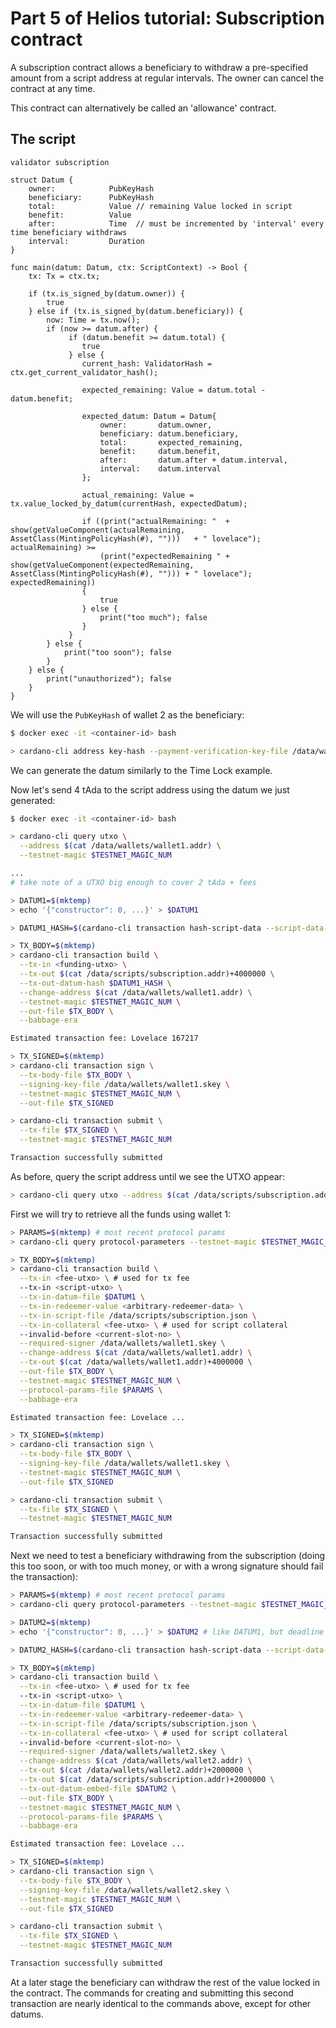 # Part 5 of Helios tutorial: Subscription contract
A subscription contract allows a beneficiary to withdraw a pre-specified amount from a script address at regular intervals.
The owner can cancel the contract at any time.

This contract can alternatively be called an 'allowance' contract.

## The script
```golang
validator subscription

struct Datum {
    owner:            PubKeyHash
    beneficiary:      PubKeyHash
    total:            Value // remaining Value locked in script
    benefit:          Value 
    after:            Time  // must be incremented by 'interval' every time beneficiary withdraws
    interval:         Duration
}

func main(datum: Datum, ctx: ScriptContext) -> Bool {
    tx: Tx = ctx.tx;

    if (tx.is_signed_by(datum.owner)) {
        true
    } else if (tx.is_signed_by(datum.beneficiary)) {
        now: Time = tx.now();
        if (now >= datum.after) {
             if (datum.benefit >= datum.total) {
                true
             } else {
                current_hash: ValidatorHash = ctx.get_current_validator_hash();

                expected_remaining: Value = datum.total - datum.benefit;

                expected_datum: Datum = Datum{
                    owner:       datum.owner,
                    beneficiary: datum.beneficiary,
                    total:       expected_remaining,
                    benefit:     datum.benefit,
                    after:       datum.after + datum.interval,
                    interval:    datum.interval
                };

                actual_remaining: Value = tx.value_locked_by_datum(currentHash, expectedDatum);

                if ((print("actualRemaining: "  + show(getValueComponent(actualRemaining, AssetClass(MintingPolicyHash(#), "")))   + " lovelace"); actualRemaining) >= 
                    (print("expectedRemaining " + show(getValueComponent(expectedRemaining, AssetClass(MintingPolicyHash(#), ""))) + " lovelace"); expectedRemaining))
                {
                    true
                } else {
                    print("too much"); false
                }
             }
        } else {
            print("too soon"); false
        }
    } else {
        print("unauthorized"); false
    }
}
```

We will use the `PubKeyHash` of wallet 2 as the beneficiary:
```bash
$ docker exec -it <container-id> bash

> cardano-cli address key-hash --payment-verification-key-file /data/wallets/wallet2.vkey
```

We can generate the datum similarly to the Time Lock example.

Now let's send 4 tAda to the script address using the datum we just generated:
```bash
$ docker exec -it <container-id> bash

> cardano-cli query utxo \
  --address $(cat /data/wallets/wallet1.addr) \
  --testnet-magic $TESTNET_MAGIC_NUM

...
# take note of a UTXO big enough to cover 2 tAda + fees

> DATUM1=$(mktemp)
> echo '{"constructor": 0, ...}' > $DATUM1

> DATUM1_HASH=$(cardano-cli transaction hash-script-data --script-data-file $DATUM1)

> TX_BODY=$(mktemp)
> cardano-cli transaction build \
  --tx-in <funding-utxo> \
  --tx-out $(cat /data/scripts/subscription.addr)+4000000 \
  --tx-out-datum-hash $DATUM1_HASH \
  --change-address $(cat /data/wallets/wallet1.addr) \
  --testnet-magic $TESTNET_MAGIC_NUM \
  --out-file $TX_BODY \
  --babbage-era

Estimated transaction fee: Lovelace 167217

> TX_SIGNED=$(mktemp)
> cardano-cli transaction sign \
  --tx-body-file $TX_BODY \
  --signing-key-file /data/wallets/wallet1.skey \
  --testnet-magic $TESTNET_MAGIC_NUM \
  --out-file $TX_SIGNED

> cardano-cli transaction submit \
  --tx-file $TX_SIGNED \
  --testnet-magic $TESTNET_MAGIC_NUM

Transaction successfully submitted
```

As before, query the script address until we see the UTXO appear:
```bash
> cardano-cli query utxo --address $(cat /data/scripts/subscription.addr) --testnet-magic $TESTNET_MAGIC_NUM
```

First we will try to retrieve all the funds using wallet 1:
```bash
> PARAMS=$(mktemp) # most recent protocol params
> cardano-cli query protocol-parameters --testnet-magic $TESTNET_MAGIC_NUM > $PARAMS

> TX_BODY=$(mktemp)
> cardano-cli transaction build \
  --tx-in <fee-utxo> \ # used for tx fee
  --tx-in <script-utxo> \
  --tx-in-datum-file $DATUM1 \
  --tx-in-redeemer-value <arbitrary-redeemer-data> \
  --tx-in-script-file /data/scripts/subscription.json \
  --tx-in-collateral <fee-utxo> \ # used for script collateral
  --invalid-before <current-slot-no> \
  --required-signer /data/wallets/wallet1.skey \
  --change-address $(cat /data/wallets/wallet1.addr) \
  --tx-out $(cat /data/wallets/wallet1.addr)+4000000 \
  --out-file $TX_BODY \
  --testnet-magic $TESTNET_MAGIC_NUM \
  --protocol-params-file $PARAMS \
  --babbage-era

Estimated transaction fee: Lovelace ...

> TX_SIGNED=$(mktemp)
> cardano-cli transaction sign \
  --tx-body-file $TX_BODY \
  --signing-key-file /data/wallets/wallet1.skey \
  --testnet-magic $TESTNET_MAGIC_NUM \
  --out-file $TX_SIGNED

> cardano-cli transaction submit \
  --tx-file $TX_SIGNED \
  --testnet-magic $TESTNET_MAGIC_NUM

Transaction successfully submitted
```

Next we need to test a beneficiary withdrawing from the subscription (doing this too soon, or with too much money, or with a wrong signature should fail the transaction):
```bash
> PARAMS=$(mktemp) # most recent protocol params
> cardano-cli query protocol-parameters --testnet-magic $TESTNET_MAGIC_NUM > $PARAMS

> DATUM2=$(mktemp)
> echo '{"constructor": 0, ...}' > $DATUM2 # like DATUM1, but deadline set to further in the future, and smaller total

> DATUM2_HASH=$(cardano-cli transaction hash-script-data --script-data-file $DATUM2)

> TX_BODY=$(mktemp)
> cardano-cli transaction build \
  --tx-in <fee-utxo> \ # used for tx fee
  --tx-in <script-utxo> \
  --tx-in-datum-file $DATUM1 \
  --tx-in-redeemer-value <arbitrary-redeemer-data> \
  --tx-in-script-file /data/scripts/subscription.json \
  --tx-in-collateral <fee-utxo> \ # used for script collateral
  --invalid-before <current-slot-no> \
  --required-signer /data/wallets/wallet2.skey \
  --change-address $(cat /data/wallets/wallet2.addr) \
  --tx-out $(cat /data/wallets/wallet2.addr)+2000000 \
  --tx-out $(cat /data/scripts/subscription.addr)+2000000 \
  --tx-out-datum-embed-file $DATUM2 \
  --out-file $TX_BODY \
  --testnet-magic $TESTNET_MAGIC_NUM \
  --protocol-params-file $PARAMS \
  --babbage-era

Estimated transaction fee: Lovelace ...

> TX_SIGNED=$(mktemp)
> cardano-cli transaction sign \
  --tx-body-file $TX_BODY \
  --signing-key-file /data/wallets/wallet2.skey \
  --testnet-magic $TESTNET_MAGIC_NUM \
  --out-file $TX_SIGNED

> cardano-cli transaction submit \
  --tx-file $TX_SIGNED \
  --testnet-magic $TESTNET_MAGIC_NUM

Transaction successfully submitted
```

At a later stage the beneficiary can withdraw the rest of the value locked in the contract. The commands for creating and submitting this second transaction are nearly identical to the commands above, except for other datums. 
